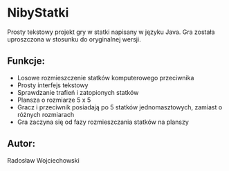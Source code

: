 # NibyStatki
Prosty tekstowy projekt gry w statki napisany w języku Java.
Gra została uproszczona w stosunku do oryginalnej wersji.

## Funkcje:
- Losowe rozmieszczenie statków komputerowego przeciwnika
- Prosty interfejs tekstowy
- Sprawdzanie trafień i zatopionych statków
- Plansza o rozmiarze 5 x 5
- Gracz i przeciwnik posiadają po 5 statków jednomasztowych, 
zamiast o różnych rozmiarach
- Gra zaczyna się od fazy rozmieszczania statków na planszy

## Autor:
Radosław Wojciechowski
